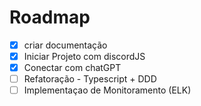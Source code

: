 # Roadmap

- [x] criar documentação
- [x] Iniciar Projeto com discordJS
- [x] Conectar com chatGPT
- [ ] Refatoração - Typescript + DDD
- [ ] Implementaçao de Monitoramento (ELK)
